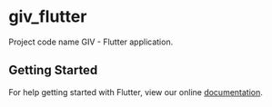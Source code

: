 # giv_flutter

Project code name GIV - Flutter application.

## Getting Started

For help getting started with Flutter, view our online
[documentation](https://flutter.io/).

